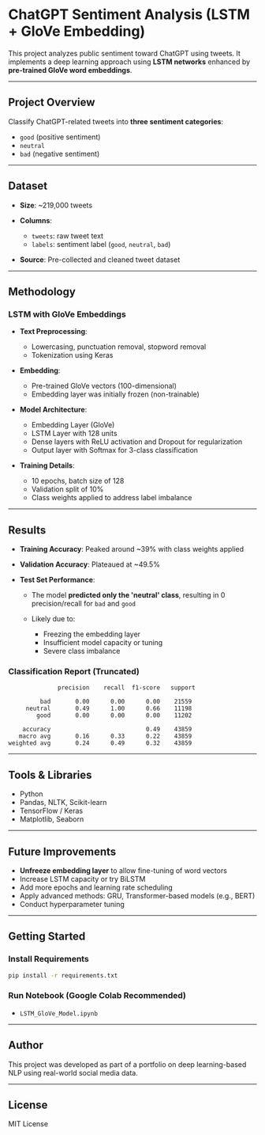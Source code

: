 # ChatGPT Sentiment Analysis (LSTM + GloVe Embedding)

This project analyzes public sentiment toward ChatGPT using tweets. It implements a deep learning approach using **LSTM networks** enhanced by **pre-trained GloVe word embeddings**.

---

## Project Overview

Classify ChatGPT-related tweets into **three sentiment categories**:

* `good` (positive sentiment)
* `neutral`
* `bad` (negative sentiment)

---

## Dataset

* **Size**: \~219,000 tweets
* **Columns**:

  * `tweets`: raw tweet text
  * `labels`: sentiment label (`good`, `neutral`, `bad`)
* **Source**: Pre-collected and cleaned tweet dataset

---

## Methodology

### LSTM with GloVe Embeddings

* **Text Preprocessing**:

  * Lowercasing, punctuation removal, stopword removal
  * Tokenization using Keras
* **Embedding**:

  * Pre-trained GloVe vectors (100-dimensional)
  * Embedding layer was initially frozen (non-trainable)
* **Model Architecture**:

  * Embedding Layer (GloVe)
  * LSTM Layer with 128 units
  * Dense layers with ReLU activation and Dropout for regularization
  * Output layer with Softmax for 3-class classification
* **Training Details**:

  * 10 epochs, batch size of 128
  * Validation split of 10%
  * Class weights applied to address label imbalance

---

## Results

* **Training Accuracy**: Peaked around \~39% with class weights applied
* **Validation Accuracy**: Plateaued at \~49.5%
* **Test Set Performance**:

  * The model **predicted only the 'neutral' class**, resulting in 0 precision/recall for `bad` and `good`
  * Likely due to:

    * Freezing the embedding layer
    * Insufficient model capacity or tuning
    * Severe class imbalance

### Classification Report (Truncated)

```
              precision    recall  f1-score   support

         bad       0.00      0.00      0.00    21559
     neutral       0.49      1.00      0.66    11198
        good       0.00      0.00      0.00    11202

    accuracy                           0.49    43859
   macro avg       0.16      0.33      0.22    43859
weighted avg       0.24      0.49      0.32    43859
```

---

## Tools & Libraries

* Python
* Pandas, NLTK, Scikit-learn
* TensorFlow / Keras
* Matplotlib, Seaborn

---

## Future Improvements

* **Unfreeze embedding layer** to allow fine-tuning of word vectors
* Increase LSTM capacity or try BiLSTM
* Add more epochs and learning rate scheduling
* Apply advanced methods: GRU, Transformer-based models (e.g., BERT)
* Conduct hyperparameter tuning

---

## Getting Started

### Install Requirements

```bash
pip install -r requirements.txt
```

### Run Notebook (Google Colab Recommended)

* `LSTM_GloVe_Model.ipynb`

---

## Author

This project was developed as part of a portfolio on deep learning-based NLP using real-world social media data.

---

## License

MIT License
